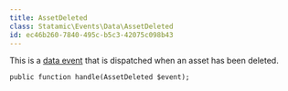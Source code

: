 ```yaml
---
title: AssetDeleted
class: Statamic\Events\Data\AssetDeleted
id: ec46b260-7840-495c-b5c3-42075c098b43
---
```

This is a [data event](/addons/events#data-events) that is dispatched when an asset has been deleted.

```
public function handle(AssetDeleted $event);
```
